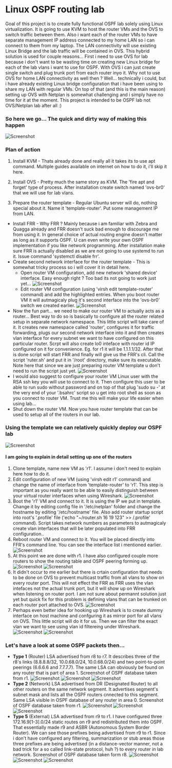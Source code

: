 # Linux OSPF routing lab

Goal of this project is to create fully functional OSPF lab solely using Linux virtualization. It is going to use KVM to host the router VMs and the OVS to switch traffic between them. Also i want each of the router VMs to have separate management IP address connected to my home LAN so i can connect to them from my laptop. The LAN connectivity will use existing Linux Bridge and the lab traffic will be contained in OVS. This hybrid solution is used for couple reasons... First i need to use OVS for lab because i don't want to be wasting time on creating new Linux bridge for each of the lab vlans i want to use for OSPF. With OVS i can just create single switch and plug trunk port from each router inyo it. Why not to use OVS for home LAN connectivity as well then ? Well... technically i could, but i have already existing Linux bridge configuration that i have been using to share my LAN with regular VMs. On top of that (and this is the main reason) setting up OVS with Netplan is somewhat challenging and i simply have no time for it at the moment. This project is intended to be OSPF lab not OVS/Netplan lab after all :)

### So here we go... The quick and dirty way of making this happen

![Screenshot](https://github.com/ccie18643/Linux-OSPF-lab/blob/main/pictures/linux_routing_lab.png)


### Plan of action

1. Install KVM - Thats already done and really all it takes its to use apt command. Multiple guides available on internet on how to do it, i'll skip it here.
2. Install OVS - Pretty much the same story as KVM. The 'fire apt and forget' type of process. After installation create switch named 'ovs-br0' that we will use for lab vlans.

3. Prepare the router template - Regular Ubuntu server will do, nothing special about it. Name it 'template-router'. Put some management IP from LAN.
 - Install FRR - Why FRR ? Mainly because i am familiar with Zebra and Quagga already and FRR doesn't suck bad enough to discourage me from using it. In general choice of actual routing engine doesn't matter as long as it supports OSPF. U can even write your own OSPF implementation if you like network programming. After installation make sure FRR is actually disabled as we are not going to use systemd to run it. Issue command 'systemctl disable frr'.
 - Create second network interface for the router template - This is somewhat tricky process so i will cover it in detail here.
   - Open router VM configuration, add new network 'shared device' interface. Easy enough right ? Too bad its not going to work just yet...
   ![Screenshot](https://github.com/ccie18643/Linux-OSPF-lab/blob/main/pictures/kvm_add_if.png)
   - Edit router VM configuration (using 'virsh edit template-router' command) and add the highlighted entries. When you boot router VM it will autmagicaly plug it's second interface into the 'ovs-br0' switch we created earlier.
   ![Screenshot](https://github.com/ccie18643/Linux-OSPF-lab/blob/main/pictures/kvm_mod_if.png)
 - Now the fun part... we need to make our router VM to actually acts as a router... Best way to do so is basically to configure all the router related setup in separate network namespace. This little script will take care of it. It creates new namespace called 'router', configures it for traffic forwarding, plugs our second network interface into it and then creates vlan interface for every subnet we want to have configured on this particular router. Scrpt will also create lo0 inteface with router id IP configured on it for convenience. Eg. for r1 it will be 1.1.1.1/32. After that is done script will start FRR and finally will give us the FRR's cli. Call the script 'ruter.sh' and put it in '/root' directory, make sure its executable. Note here that since we are just preparing router VM template u don't need to run the script just yet.
  ![Screenshot](https://github.com/ccie18643/Linux-OSPF-lab/blob/main/pictures/router_script.png)
 - I would also suggest to configure your router VM Linux user with the RSA ssh key you will use to connect to it. Then configure this user to be able to run sudo without password and on top of that plug 'sudo su -' at the very end of your '.bsahrc' script so u get into root shell as soon as you connect to router VM. Trust me this will make your life easier when using lab...
 - Shut down the router VM. Now you have router template that can be used to setup all of the routers in our lab.

### Using the template we can relatively quickly deploy our OSPF lab 

![Screenshot](https://github.com/ccie18643/Linux-OSPF-lab/blob/main/pictures/linux_ospf_lab.png)

#### I am going to explain in detail setting up one of the routers

1. Clone template, name new VM as 'r1'. I assume i don't need to explain here how to do it.
2. Edit configuration of new VM (using 'virsh edit r1' command) and change the name of interface from 'template-router' to 'r1'. This step is important as you really want to be able to easily distinguish between your virtual router interfaces when using Wireshark.
![Screenshot](https://github.com/ccie18643/Linux-OSPF-lab/blob/main/pictures/r1_kvm_mod_if.png)
3. Boot the 'r1' VM and connect to it. It is using the IP we put in template. Change it by editing config file in '/etc/netplan' folder and change the hostname by editing '/etc/hostname' file. Also add router startup script into root's '.profile' file ('echo "~/router.sh 16 19 123" >> /.profile' command). Script takes network numbers as parameters to autmagicaly create vlan interfaces that will be later populated into FRR configuration..
4. Reboot router VM and connect to it. You will be placed directly into FFR's command line. You can see the interface list i mentioned earlier.
![Screenshot](https://github.com/ccie18643/Linux-OSPF-lab/blob/main/pictures/r1_second_boot.png)
5. At this point we are done with r1. I have also configured couple more routers to show the routing table and OSPF peering forming up.
![Screenshot](https://github.com/ccie18643/Linux-OSPF-lab/blob/main/pictures/r1_ospf_nei.png)
![Screenshot](https://github.com/ccie18643/Linux-OSPF-lab/blob/main/pictures/r1_ospf_nei_pcap.png)
6. It didn't occur to me earlier but there is crtain configuration that needs to be done on OVS to prevent multicast traffic from all vlans to show on every router port. This will not effect the FRR as FRR uses the vlan intefaces not the actual trunk port, but it will show up on Wireshark when listening on router port. I am not sure about permannt solution just yet but quick fix for this problem is defining vlans that can be trunked on each router port attached to OVS.
![Screenshot](https://github.com/ccie18643/Linux-OSPF-lab/blob/main/pictures/ovs_trunk_setup.png)
7. Perhaps even better idea for hooking up Wireshark is to create dummy interface on host machine and confguring it as mirror port for all vlans on OVS. This little script will do it for us. Then we can filter the exact vlan we want to see using vlan id filtereing under Wireshark.
![Screenshot](https://github.com/ccie18643/Linux-OSPF-lab/blob/main/pictures/labtap.png)
![Screenshot](https://github.com/ccie18643/Linux-OSPF-lab/blob/main/pictures/ws_tag_filter.png)

### Let's have a look at some OSPF packets then...

- **Type 1** (Router) LSA advertised from r8 to r7. It describes three of the r8's links (8.8.8.8/32, 10.0.68.0/24, 10.0.68.0/24) and two point-to-point peerings (6.6.6.6 and 7.7.7.7). The same LSA can obviously be found on any router that is part of area 1. Screenshot of OSPF database taken from r1.
![Screenshot](https://github.com/ccie18643/Linux-OSPF-lab/blob/main/pictures/lsa1_pcap_1.png)
![Screenshot](https://github.com/ccie18643/Linux-OSPF-lab/blob/main/pictures/lsa1_pcap_2.png)
![Screenshot](https://github.com/ccie18643/Linux-OSPF-lab/blob/main/pictures/lsa1_db_r1.png)
- **Type 2** (Network) LSA advertised from DR (Designated Router) to all other routers on the same network segment. It advertises segment's subnet mask and lists all the OSPF routers cnnected to this segment. Same LSA visible in OSPF database of any router in area 0. Screenshot of OSPF database taken from r1.
![Screenshot](https://github.com/ccie18643/Linux-OSPF-lab/blob/main/pictures/lsa2_pcap_1.png)
![Screenshot](https://github.com/ccie18643/Linux-OSPF-lab/blob/main/pictures/lsa2_pcap_2.png)
![Screenshot](https://github.com/ccie18643/Linux-OSPF-lab/blob/main/pictures/lsa2_db_r1.png)
- **Type 5** (External) LSA advertised from r9 to r1. I have configured three 172.16.9[1-3].0/24 static routes on r9 and redistributed them into OSPF. That essentially made r9 and ASBR (Autonomous System Border Router). We can see those prefixes being advertised from r9 to r1. Since i don't have configured any filtering, summarization or stub areas those three prefixes are being advertised (in a distance-vector manner, not a bad trick for a so called link-state protocol, huh ?) to every router in lab network. Screenshot of OSPF database taken form r8.
![Screenshot](https://github.com/ccie18643/Linux-OSPF-lab/blob/main/pictures/lsa5_pcap_1.png)
![Screenshot](https://github.com/ccie18643/Linux-OSPF-lab/blob/main/pictures/lsa5_pcap_2.png)
![Screenshot](https://github.com/ccie18643/Linux-OSPF-lab/blob/main/pictures/lsa5_db_r8.png)
